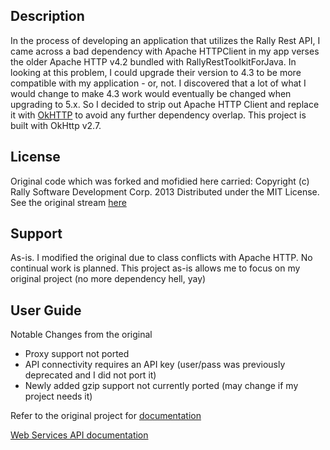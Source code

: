## Description

In the process of developing an application that utilizes the Rally Rest API, I came across a bad dependency with Apache HTTPClient in my app verses the older Apache HTTP v4.2 bundled with RallyRestToolkitForJava.  In looking at this problem, I could upgrade their version to 4.3 to be more compatible with my application - or, not.  I discovered that a lot of what I would change to make 4.3 work would eventually be changed when upgrading to 5.x.  So I decided to strip out Apache HTTP Client and replace it with [OkHTTP](https://github.com/square/okhttp) to avoid any further dependency overlap.  This project is built with OkHttp v2.7.

## License

Original code which was forked and mofidied here carried: Copyright (c) Rally Software Development Corp. 2013 Distributed under the MIT License.  See the original stream [here](https://github.com/RallyTools/RallyRestToolkitForJava)

## Support

As-is.  I modified the original due to class conflicts with Apache HTTP.
No continual work is planned.  This project as-is allows me to focus on my original project (no more dependency hell, yay)

## User Guide

Notable Changes from the original
* Proxy support not ported
* API connectivity requires an API key (user/pass was previously deprecated and I did not port it)
* Newly added gzip support not currently ported (may change if my project needs it)

Refer to the original project for [documentation](https://github.com/RallyTools/RallyRestToolkitForJava/wiki/User-Guide)

[Web Services API documentation](https://rally1.rallydev.com/slm/doc/webservice)
